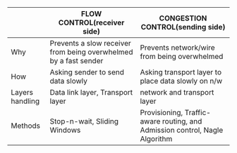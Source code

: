 || FLOW CONTROL(receiver side) | CONGESTION CONTROL(sending side) |
|---|---|---|
|Why|Prevents a slow receiver from being overwhelmed by a fast sender| Prevents network/wire from being overwhelmed |
|How|Asking sender to send data slowly|Asking transport layer to place data slowly on n/w|
|Layers handling| Data link layer, Transport layer|network and transport layer|
|Methods| Stop-n-wait, Sliding Windows |Provisioning, Traffic-aware routing, and Admission control, Nagle Algorithm|
